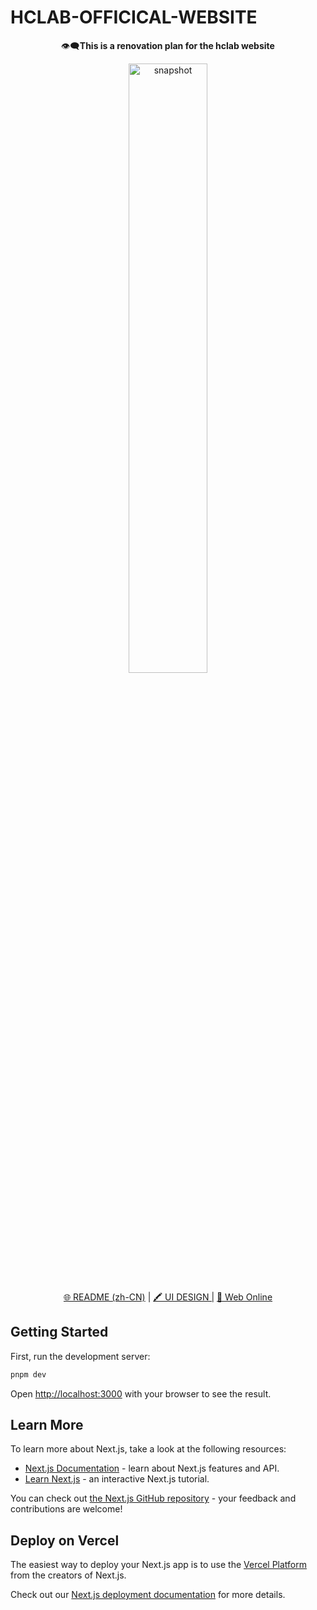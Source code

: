 # HCLAB-OFFICICAL-WEBSITE

<p align="center">👁️‍🗨️<b>This is a renovation plan for the hclab website</b></p>

<p align="center"><img width="50%" alt="snapshot" src="http://images.liuxinghao.top/study/image-20230924212522942.png" /></p>

<p align="center">
<a href="/README.zh-CN.md">🌐 README (zh-CN)</a> |
<a href="https://mastergo.com/goto/u8EDXzoz?page_id=9:0063&file=92338488940050">🖍️ UI DESIGN |</a>
<a href="https://hclab.liuxinghao.top/">👀 Web Online</a>
</p>

## Getting Started

First, run the development server:

```bash
pnpm dev
```

Open [http://localhost:3000](http://localhost:3000) with your browser to see the result.

## Learn More

To learn more about Next.js, take a look at the following resources:

- [Next.js Documentation](https://nextjs.org/docs) - learn about Next.js features and API.
- [Learn Next.js](https://nextjs.org/learn) - an interactive Next.js tutorial.

You can check out [the Next.js GitHub repository](https://github.com/vercel/next.js/) - your feedback and contributions are welcome!

## Deploy on Vercel

The easiest way to deploy your Next.js app is to use the [Vercel Platform](https://vercel.com/new?utm_medium=default-template&filter=next.js&utm_source=create-next-app&utm_campaign=create-next-app-readme) from the creators of Next.js.

Check out our [Next.js deployment documentation](https://nextjs.org/docs/deployment) for more details.